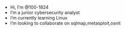 - Hi, I’m @100-1824
- I’m a junior cybersecurity analyst
- I’m currently learning Linux
- I’m looking to collaborate on sqlmap,metasploit,osnit 





<!---
100-1824/100-1824 is a ✨ special ✨ repository because its `README.md` (this file) appears on your GitHub profile.
You can click the Preview link to take a look at your changes.
--->

